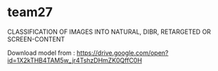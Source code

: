 # team27
CLASSIFICATION OF IMAGES INTO NATURAL, DIBR, RETARGETED OR SCREEN-CONTENT

Download model from : https://drive.google.com/open?id=1X2kTHB4TAM5w_jr4TshzDHmZK0QffC0H
